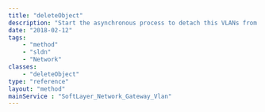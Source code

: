 ```yaml
---
title: "deleteObject"
description: "Start the asynchronous process to detach this VLANs from the gateway. "
date: "2018-02-12"
tags:
    - "method"
    - "sldn"
    - "Network"
classes:
    - "deleteObject"
type: "reference"
layout: "method"
mainService : "SoftLayer_Network_Gateway_Vlan"
---
```

